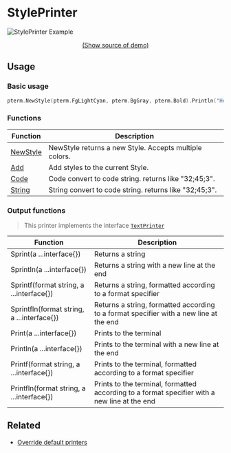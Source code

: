 # StylePrinter

<!-- 
Replace all of the following strings with the current printer.
     style Style StylePrinter DefaultStyle
-->

![StylePrinter Example](https://raw.githubusercontent.com/x0f5c3/pterm/master/_examples/style/animation.svg)

<p align="center"><a href="https://github.com/x0f5c3/pterm/blob/master/_examples/style/main.go" target="_blank">(Show source of demo)</a></p>


## Usage

### Basic usage

```go
pterm.NewStyle(pterm.FgLightCyan, pterm.BgGray, pterm.Bold).Println("Hello, World!")
```

### Functions

|Function|Description|
|--------|-----------|
|[NewStyle](https://pkg.go.dev/github.com/x0f5c3/pterm#Style.NewStyle)|NewStyle returns a new Style. Accepts multiple colors.|
|[Add](https://pkg.go.dev/github.com/x0f5c3/pterm#Style.Add)|Add styles to the current Style.|
|[Code](https://pkg.go.dev/github.com/x0f5c3/pterm#Style.Code)|Code convert to code string. returns like "32;45;3".|
|[String](https://pkg.go.dev/github.com/x0f5c3/pterm#Style.String)|String convert to code string. returns like "32;45;3".|

### Output functions

> This printer implements the interface [`TextPrinter`](https://github.com/x0f5c3/pterm/blob/master/interface_text_printer.go)

|Function|Description|
|------|---------|
|Sprint(a ...interface{})|Returns a string|
|Sprintln(a ...interface{})|Returns a string with a new line at the end|
|Sprintf(format string, a ...interface{})|Returns a string, formatted according to a format specifier|
|Sprintfln(format string, a ...interface{})|Returns a string, formatted according to a format specifier with a new line at the end|
|Print(a ...interface{})|Prints to the terminal|
|Println(a ...interface{})|Prints to the terminal with a new line at the end|
|Printf(format string, a ...interface{})|Prints to the terminal, formatted according to a format specifier|
|Printfln(format string, a ...interface{})|Prints to the terminal, formatted according to a format specifier with a new line at the end|

## Related
- [Override default printers](docs/customizing/override-default-printer.md)
